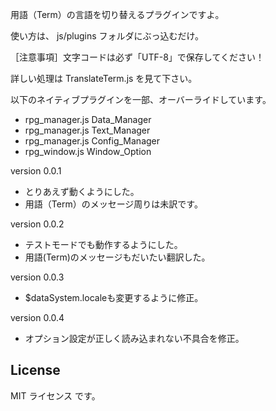 用語（Term）の言語を切り替えるプラグインですよ。

使い方は、 js/plugins フォルダにぶっ込むだけ。

［注意事項］文字コードは必ず「UTF-8」で保存してください！

詳しい処理は TranslateTerm.js を見て下さい。

以下のネイティブプラグインを一部、オーバーライドしています。
- rpg_manager.js Data_Manager
- rpg_manager.js Text_Manager
- rpg_manager.js Config_Manager
- rpg_window.js Window_Option

version 0.0.1
- とりあえず動くようにした。
- 用語（Term）のメッセージ周りは未訳です。

version 0.0.2
- テストモードでも動作するようにした。
- 用語(Term)のメッセージもだいたい翻訳した。

version 0.0.3
- $dataSystem.localeも変更するように修正。

version 0.0.4
- オプション設定が正しく読み込まれない不具合を修正。

## License
MIT ライセンス です。

